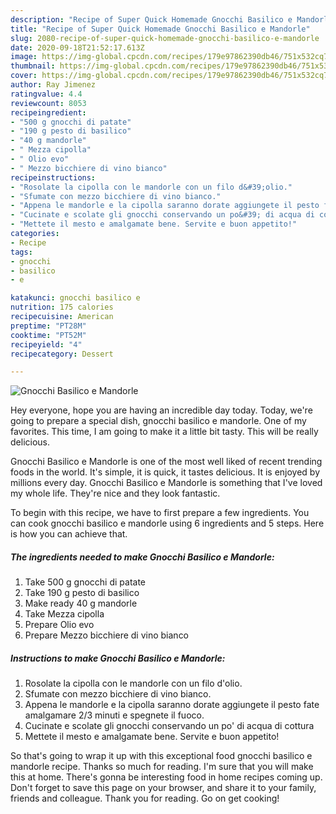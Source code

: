 ```yaml
---
description: "Recipe of Super Quick Homemade Gnocchi Basilico e Mandorle"
title: "Recipe of Super Quick Homemade Gnocchi Basilico e Mandorle"
slug: 2080-recipe-of-super-quick-homemade-gnocchi-basilico-e-mandorle
date: 2020-09-18T21:52:17.613Z
image: https://img-global.cpcdn.com/recipes/179e97862390db46/751x532cq70/gnocchi-basilico-e-mandorle-recipe-main-photo.jpg
thumbnail: https://img-global.cpcdn.com/recipes/179e97862390db46/751x532cq70/gnocchi-basilico-e-mandorle-recipe-main-photo.jpg
cover: https://img-global.cpcdn.com/recipes/179e97862390db46/751x532cq70/gnocchi-basilico-e-mandorle-recipe-main-photo.jpg
author: Ray Jimenez
ratingvalue: 4.4
reviewcount: 8053
recipeingredient:
- "500 g gnocchi di patate"
- "190 g pesto di basilico"
- "40 g mandorle"
- " Mezza cipolla"
- " Olio evo"
- " Mezzo bicchiere di vino bianco"
recipeinstructions:
- "Rosolate la cipolla con le mandorle con un filo d&#39;olio."
- "Sfumate con mezzo bicchiere di vino bianco."
- "Appena le mandorle e la cipolla saranno dorate aggiungete il pesto fate amalgamare 2/3 minuti e spegnete il fuoco."
- "Cucinate e scolate gli gnocchi conservando un po&#39; di acqua di cottura"
- "Mettete il mesto e amalgamate bene. Servite e buon appetito!"
categories:
- Recipe
tags:
- gnocchi
- basilico
- e

katakunci: gnocchi basilico e 
nutrition: 175 calories
recipecuisine: American
preptime: "PT28M"
cooktime: "PT52M"
recipeyield: "4"
recipecategory: Dessert

---
```



![Gnocchi Basilico e Mandorle](https://img-global.cpcdn.com/recipes/179e97862390db46/751x532cq70/gnocchi-basilico-e-mandorle-recipe-main-photo.jpg)

Hey everyone, hope you are having an incredible day today. Today, we're going to prepare a special dish, gnocchi basilico e mandorle. One of my favorites. This time, I am going to make it a little bit tasty. This will be really delicious.



Gnocchi Basilico e Mandorle is one of the most well liked of recent trending foods in the world. It's simple, it is quick, it tastes delicious. It is enjoyed by millions every day. Gnocchi Basilico e Mandorle is something that I've loved my whole life. They're nice and they look fantastic.


To begin with this recipe, we have to first prepare a few ingredients. You can cook gnocchi basilico e mandorle using 6 ingredients and 5 steps. Here is how you can achieve that.

<!--inarticleads1-->

##### The ingredients needed to make Gnocchi Basilico e Mandorle:

1. Take 500 g gnocchi di patate
1. Take 190 g pesto di basilico
1. Make ready 40 g mandorle
1. Take  Mezza cipolla
1. Prepare  Olio evo
1. Prepare  Mezzo bicchiere di vino bianco




<!--inarticleads2-->

##### Instructions to make Gnocchi Basilico e Mandorle:

1. Rosolate la cipolla con le mandorle con un filo d&#39;olio.
1. Sfumate con mezzo bicchiere di vino bianco.
1. Appena le mandorle e la cipolla saranno dorate aggiungete il pesto fate amalgamare 2/3 minuti e spegnete il fuoco.
1. Cucinate e scolate gli gnocchi conservando un po&#39; di acqua di cottura
1. Mettete il mesto e amalgamate bene. Servite e buon appetito!




So that's going to wrap it up with this exceptional food gnocchi basilico e mandorle recipe. Thanks so much for reading. I'm sure that you will make this at home. There's gonna be interesting food in home recipes coming up. Don't forget to save this page on your browser, and share it to your family, friends and colleague. Thank you for reading. Go on get cooking!
